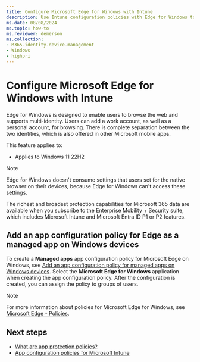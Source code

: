 ```yaml
---
title: Configure Microsoft Edge for Windows with Intune
description: Use Intune configuration policies with Edge for Windows to ensure corporate websites are always accessed with safeguards in place.
ms.date: 08/08/2024
ms.topic: how-to
ms.reviewer: demerson
ms.collection:
- M365-identity-device-management
- Windows
- highpri
---
```


# Configure Microsoft Edge for Windows with Intune

Edge for Windows is designed to enable users to browse the web and supports multi-identity. Users can add a work account, as well as a personal account, for browsing. There is complete separation between the two identities, which is also offered in other Microsoft mobile apps.

This feature applies to:
- Applies to Windows 11 22H2

> [!NOTE]
> Edge for Windows doesn't consume settings that users set for the native browser on their devices, because Edge for Windows can't access these settings.

The richest and broadest protection capabilities for Microsoft 365 data are available when you subscribe to the Enterprise Mobility + Security suite, which includes Microsoft Intune and Microsoft Entra ID P1 or P2 features.

## Add an app configuration policy for Edge as a managed app on Windows devices

To create a **Managed apps** app configuration policy for Microsoft Edge on Windows, see [Add an app configuration policy for managed apps on Windows devices](../apps/app-configuration-policies-managed-app.md#add-an-app-configuration-policy-for-managed-apps-on-windows-devices). Select the **Microsoft Edge for Windows** application when creating the app configuration policy. After the configuration is created, you can assign the policy to groups of users.

> [!NOTE]
> For more information about policies for Microsoft Edge for Windows, see [Microsoft Edge - Policies](/deployedge/microsoft-edge-policies).

## Next steps

- [What are app protection policies?](app-protection-policy.md)
- [App configuration policies for Microsoft Intune](app-configuration-policies-overview.md)
